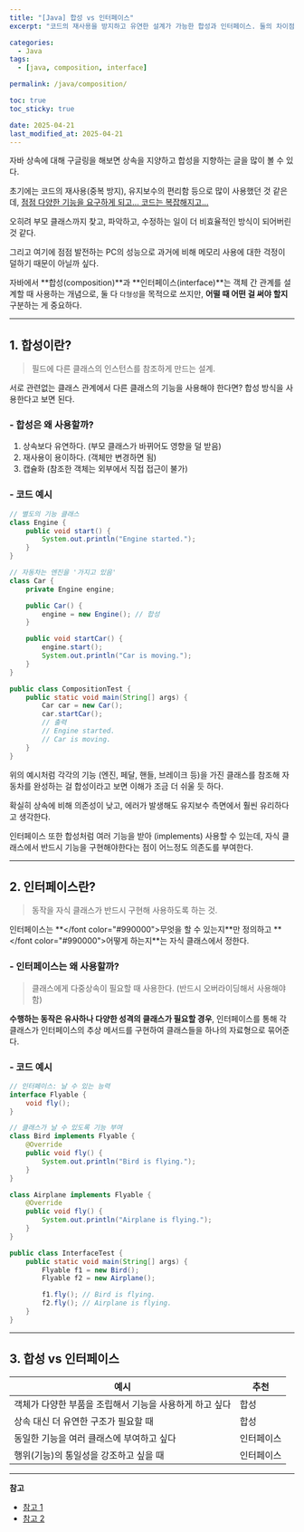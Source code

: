 ```yaml
---
title: "[Java] 합성 vs 인터페이스"
excerpt: "코드의 재사용을 방지하고 유연한 설계가 가능한 합성과 인터페이스. 둘의 차이점은?"

categories:
  - Java
tags:
  - [java, composition, interface]

permalink: /java/composition/

toc: true
toc_sticky: true

date: 2025-04-21
last_modified_at: 2025-04-21
---
```


자바 상속에 대해 구글링을 해보면 상속을 지양하고 합성을 지향하는 글을 많이 볼 수 있다.

초기에는 코드의 재사용(중복 방지), 유지보수의 편리함 등으로 많이 사용했던 것 같은데, <u>점점 다양한 기능을 요구하게 되고... 코드는 복잡해지고...</u>

오히려 부모 클래스까지 찾고, 파악하고, 수정하는 일이 더 비효율적인 방식이 되어버린 것 같다.

그리고 여기에 점점 발전하는 PC의 성능으로 과거에 비해 메모리 사용에 대한 걱정이 덜하기 때문이 아닐까 싶다.

자바에서 **합성(composition)**과 **인터페이스(interface)**는 객체 간 관계를 설계할 때 사용하는 개념으로, 둘 다 `다형성`을 목적으로 쓰지만, **어떨 때 어떤 걸 써야 할지** 구분하는 게 중요하다.

<hr>

## 1. 합성이란?

>필드에 다른 클래스의 인스턴스를 참조하게 만드는 설계.

서로 관련없는 클래스 관계에서 다른 클래스의 기능을 사용해야 한다면? 합성 방식을 사용한다고 보면 된다.

### - 합성은 왜 사용할까?

1. 상속보다 유연하다. (부모 클래스가 바뀌어도 영향을 덜 받음)
2. 재사용이 용이하다. (객체만 변경하면 됨)
3. 캡슐화 (참조한 객체는 외부에서 직접 접근이 불가)

### - 코드 예시

```java
// 별도의 기능 클래스
class Engine {
    public void start() {
        System.out.println("Engine started.");
    }
}

// 자동차는 엔진을 '가지고 있음'
class Car {
    private Engine engine;

    public Car() {
        engine = new Engine(); // 합성
    }

    public void startCar() {
        engine.start();
        System.out.println("Car is moving.");
    }
}
```

```java
public class CompositionTest {
    public static void main(String[] args) {
        Car car = new Car();
        car.startCar();
        // 출력
        // Engine started.
        // Car is moving.
    }
}
```

위의 예시처럼 각각의 기능 (엔진, 페달, 핸들, 브레이크 등)을 가진 클래스를 참조해 자동차를 완성하는 걸 합성이라고 보면 이해가 조금 더 쉬울 듯 하다.

확실히 상속에 비해 의존성이 낮고, 에러가 발생해도 유지보수 측면에서 훨씬 유리하다고 생각한다.

인터페이스 또한 합성처럼 여러 기능을 받아 (implements) 사용할 수 있는데, 자식 클래스에서 반드시 기능을 구현해야한다는 점이 어느정도 의존도를 부여한다.

<hr>

## 2. 인터페이스란?

>동작을 자식 클래스가 반드시 구현해 사용하도록 하는 것.

인터페이스는 **</font color="#990000">무엇을 할 수 있는지</font>**만 정의하고 **</font color="#990000">어떻게 하는지</font>**는 자식 클래스에서 정한다.

### - 인터페이스는 왜 사용할까?

>클래스에게 다중상속이 필요할 때 사용한다. (반드시 오버라이딩해서 사용해야 함)

**수행하는 동작은 유사하나 다양한 성격의 클래스가 필요할 경우**, 인터페이스를 통해 각 클래스가 인터페이스의 추상 메서드를 구현하여 클래스들을 하나의 자료형으로 묶어준다.

### - 코드 예시

```java
// 인터페이스: 날 수 있는 능력
interface Flyable {
    void fly();
}

// 클래스가 날 수 있도록 기능 부여
class Bird implements Flyable {
    @Override
    public void fly() {
        System.out.println("Bird is flying.");
    }
}

class Airplane implements Flyable {
    @Override
    public void fly() {
        System.out.println("Airplane is flying.");
    }
}
```

```java
public class InterfaceTest {
    public static void main(String[] args) {
        Flyable f1 = new Bird();
        Flyable f2 = new Airplane();

        f1.fly(); // Bird is flying.
        f2.fly(); // Airplane is flying.
    }
}
```

<hr>

## 3. 합성 vs 인터페이스

| 예시 | 추천 |
|------|------|
| 객체가 다양한 부품을 조립해서 기능을 사용하게 하고 싶다 | 합성 |
| 상속 대신 더 유연한 구조가 필요할 때 | 합성 |
| 동일한 기능을 여러 클래스에 부여하고 싶다 | 인터페이스 |
| 행위(기능)의 통일성을 강조하고 싶을 때 | 인터페이스 |

<hr>

**참고**

- [참고 1](https://velog.io/@ung6860/JAVA%EC%9D%B8%ED%84%B0%ED%8E%98%EC%9D%B4%EC%8A%A4Interface%EC%97%90-%EB%8C%80%ED%95%B4-%EC%95%8C%EC%95%84%EB%B3%B4%EC%9E%90-fc81k7rr)
- [참고 2](https://inpa.tistory.com/entry/OOP-%F0%9F%92%A0-%EA%B0%9D%EC%B2%B4-%EC%A7%80%ED%96%A5%EC%9D%98-%EC%83%81%EC%86%8D-%EB%AC%B8%EC%A0%9C%EC%A0%90%EA%B3%BC-%ED%95%A9%EC%84%B1Composition-%EC%9D%B4%ED%95%B4%ED%95%98%EA%B8%B0)